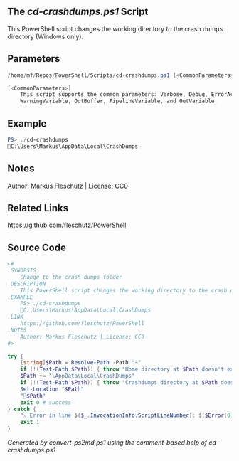 ## The *cd-crashdumps.ps1* Script

This PowerShell script changes the working directory to the crash dumps directory (Windows only).

## Parameters
```powershell
/home/mf/Repos/PowerShell/Scripts/cd-crashdumps.ps1 [<CommonParameters>]

[<CommonParameters>]
    This script supports the common parameters: Verbose, Debug, ErrorAction, ErrorVariable, WarningAction, 
    WarningVariable, OutBuffer, PipelineVariable, and OutVariable.
```

## Example
```powershell
PS> ./cd-crashdumps
📂C:\Users\Markus\AppData\Local\CrashDumps

```

## Notes
Author: Markus Fleschutz | License: CC0

## Related Links
https://github.com/fleschutz/PowerShell

## Source Code
```powershell
<#
.SYNOPSIS
	Change to the crash dumps folder
.DESCRIPTION
	This PowerShell script changes the working directory to the crash dumps directory (Windows only).
.EXAMPLE
	PS> ./cd-crashdumps
	📂C:\Users\Markus\AppData\Local\CrashDumps
.LINK
	https://github.com/fleschutz/PowerShell
.NOTES
	Author: Markus Fleschutz | License: CC0
#>

try {
	[string]$Path = Resolve-Path -Path "~"
	if (!(Test-Path $Path)) { throw "Home directory at $Path doesn't exist (yet)" }
	$Path += "\AppData\Local\CrashDumps"
	if (!(Test-Path $Path)) { throw "Crashdumps directory at $Path doesn't exist (yet)" }
	Set-Location "$Path"
	"📂$Path"
	exit 0 # success
} catch {
	"⚠️ Error in line $($_.InvocationInfo.ScriptLineNumber): $($Error[0])"
	exit 1
}
```

*Generated by convert-ps2md.ps1 using the comment-based help of cd-crashdumps.ps1*
